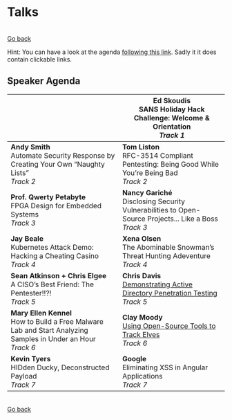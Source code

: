 # Talks

<br>[Go back](README.md)

Hint: You can have a look at the agenda [following this link](https://downloads.holidayhackchallenge.com/2021/KringleCon4_SpeakerAgenda.pdf). Sadly it it does contain clickable links.

## Speaker Agenda

|                |**Ed Skoudis**<br>SANS Holiday Hack Challenge: Welcome & Orientation<br>*Track 1*                        |
|----------------|-------------------------------|
|**Andy Smith**<br>Automate Security Response by Creating Your Own “Naughty Lists”<br>*Track 2*|**Tom Liston**<br>RFC-3514 Compliant Pentesting: Being Good While You’re Being Bad<br>*Track 2*|      
|**Prof. Qwerty Petabyte**<br>FPGA Design for Embedded Systems<br>*Track 3*|**Nancy Gariché**<br>Disclosing Security Vulnerabilities to Open-Source Projects... Like a Boss<br>*Track 3*|     
|**Jay Beale**<br>Kubernetes Attack Demo: Hacking a Cheating Casino<br>*Track 4*|**Xena Olsen**<br>The Abominable Snowman’s Threat Hunting Adeventure<br>*Track 4*| 
|**Sean Atkinson + Chris Elgee**<br>A CISO’s Best Friend: The Pentester!!?!<br>*Track 5*|**Chris Davis**<br>[Demonstrating Active Directory Penetration Testing](https://www.youtube.com/watch?v=iMh8FTzepU4)<br>*Track 5*|
|**Mary Ellen Kennel**<br>How to Build a Free Malware Lab and Start Analyzing Samples in Under an Hour<br>*Track 6*|**Clay Moody**<br>[Using Open-Source Tools to Track Elves](https://www.youtube.com/watch?v=tAot_mcBT9c)<br>*Track 6*|
|**Kevin Tyers**<br>HIDden Ducky, Deconstructed Payload<br>*Track 7*|**Google**<br>Eliminating XSS in Angular Applications<br>*Track 7*|

<br>[Go back](README.md)

